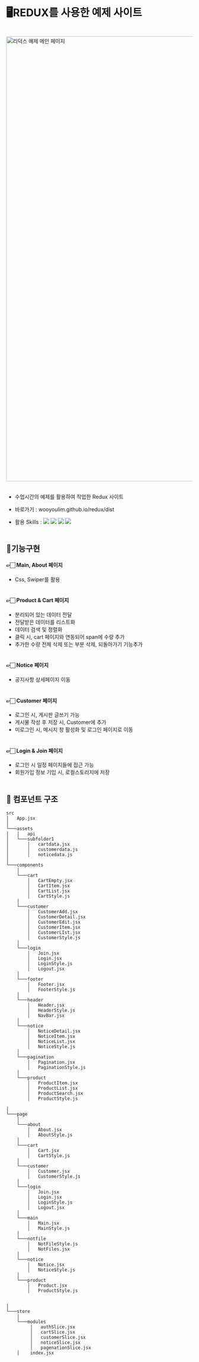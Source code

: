 # 🖥️REDUX를 사용한 예제 사이트

<br>

<img width="1200" alt="리덕스 예제 메인 페이지" src="https://github.com/Wooyoulim/redux/assets/168395738/b9937ea4-26d5-41cb-9f4e-9ce5328129d4">

<br>
<br>

- 수업시간의 예제를 활용하여 작업한 Redux 사이트
- 바로가기 : wooyoulim.github.io/redux/dist

- 활용 Skills : <img src="https://img.shields.io/badge/HTML5-E34F26?style=flat&logo=HTML5&logoColor=white" /> <img src="https://img.shields.io/badge/CSS3-1572B6?style=flat&logo=CSS3&logoColor=white" /> <img src="https://img.shields.io/badge/JavaScript-F7DF1E?style=flat&logo=JavaScript&logoColor=white" /> <img src="https://img.shields.io/badge/React-61DAFB?style=flat&logo=React&logoColor=white" />
  <br>
  <br>

## 📢기능구현

#### 👉🏻 Main, About 페이지
- Css, Swiper를 활용
    <br>
    <br>
#### 👉🏻 Product & Cart 페이지
- 분리되어 있는 데이터 전달
- 전달받은 데이터를 리스트화 
- 데이터 검색 및 정렬화 
- 클릭 시, cart 페이지와 연동되어 span에 수량 추가
- 추가한 수량 전체 삭제 또는 부분 삭제, 되돌아가기 기능추가
    <br>
    <br>
 #### 👉🏻 Notice 페이지
- 공지사항 상세페이지 이동
    <br>
    <br>

 #### 👉🏻 Customer 페이지
- 로그인 시, 게시판 글쓰기 가능
- 게시물 작성 후 저장 시, Customer에 추가
- 미로그인 시, 메시지 창 활성화 및 로그인 페이지로 이동
    <br>
    <br>

 #### 👉🏻 Login & Join 페이지
- 로그인 시 일정 페이지들에 접근 가능
- 회원가입 정보 기입 시, 로컬스토리지에 저장
    <br>
    <br>
 
## 👣 컴포넌트 구조

```
src
│   App.jsx
│   
└───assets
│   │   api
│   └───subfolder1
│       │   cartdata.jsx
│       │   customerdata.js
│       │   noticedata.js
│   
└───components
    │    
    └───cart
        │   CartEmpty.jsx
        │   CartItem.jsx
        │   CartList.jsx
        │   CartStyle.js
    │    
    └───customer
        │   CustomerAdd.jsx
        │   CustomerDetail.jsx
        │   CustomerEdit.jsx
        │   CustomerItem.jsx
        │   CustomerLIst.jsx
        │   CustomerStyle.js
    │    
    └───login
        │   Join.jsx
        │   Login.jsx
        │   LoginStyle.js
        │   Logout.jsx
    │    
    └───footer
        │   Footer.jsx
        │   FooterStyle.js
    │    
    └───header
        │   Header.jsx
        │   HeaderStyle.js
        │   NavBar.jsx
    │    
    └───notice
        │   NoticeDetail.jsx
        │   NoticeItem.jsx
        │   NoticeList.jsx
        │   NoticeStyle.js
    │    
    └───pagination
        │   Pagination.jsx
        │   PaginationStyle.js
    │    
    └───product
        │   ProductItem.jsx
        │   ProductList.jsx
        │   ProductSearch.jsx
        │   ProductStyle.js

│   
└───page
    │    
    └───about
        │   About.jsx
        │   AboutStyle.js
    │    
    └───cart
        │   Cart.jsx
        │   CartStyle.js
    │    
    └───customer
        │   Customer.jsx
        │   CustomerStyle.js
    │    
    └───login
        │   Join.jsx
        │   Login.jsx
        │   LoginStyle.js
        │   Logout.jsx
    │    
    └───main
        │   Main.jsx
        │   MainStyle.js
    │    
    └───notfile
        │   NotFileStyle.js
        │   NotFiles.jsx
    │    
    └───notice
        │   Notice.jsx
        │   NoticeStyle.js
    │    
    └───product
        │   Product.jsx
        │   ProductStyle.js


│   
└───store
    │   
    └───modules
         │   authSlice.jsx
         │   cartSlice.jsx
         │   customerSlice.jsx
         │   noticeSlice.jsx
         │   pagenationSlice.jsx
    │    index.jsx  
```
    


